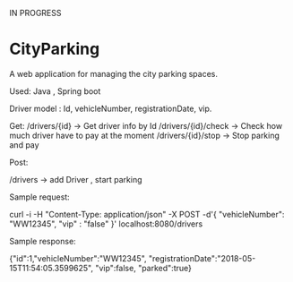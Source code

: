 IN PROGRESS

# CityParking
A web application for managing the city parking spaces.

Used:
Java ,
Spring boot 

Driver model : Id, vehicleNumber, registrationDate, vip.

Get:
/drivers/{id} -> Get driver info by Id
/drivers/{id}/check  -> Check how much driver have to pay at the moment
/drivers/{id}/stop -> Stop parking and pay


Post:

/drivers   -> add Driver , start parking

Sample request: 

curl -i -H "Content-Type: application/json" -X POST -d'{
"vehicleNumber": "WW12345",
"vip" : "false"
 }' localhost:8080/drivers
 
 Sample response:
 
 {"id":1,"vehicleNumber":"WW12345",
 "registrationDate":"2018-05-15T11:54:05.3599625",
 "vip":false,
 "parked":true}  
 
 
